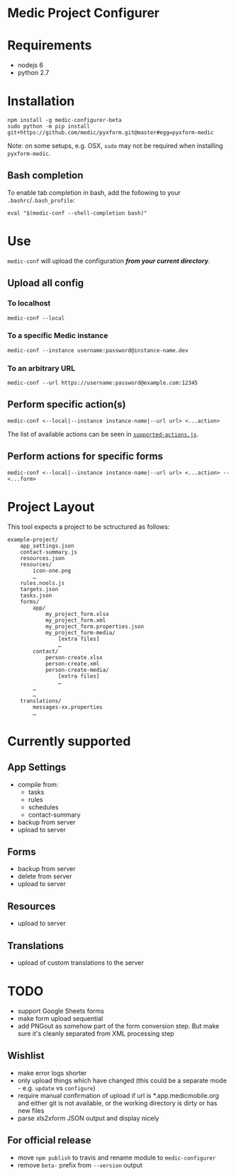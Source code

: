 Medic Project Configurer
========================

# Requirements

* nodejs 6
* python 2.7


# Installation

	npm install -g medic-configurer-beta
	sudo python -m pip install git+https://github.com/medic/pyxform.git@master#egg=pyxform-medic

Note: on some setups, e.g. OSX, `sudo` may not be required when installing `pyxform-medic`.

## Bash completion

To enable tab completion in bash, add the following to your `.bashrc`/`.bash_profile`:

	eval "$(medic-conf --shell-completion bash)"

# Use

`medic-conf` will upload the configuration **_from your current directory_**.

## Upload all config

### To localhost

	medic-conf --local

### To a specific Medic instance

	medic-conf --instance username:password@instance-name.dev

### To an arbitrary URL

	medic-conf --url https://username:password@example.com:12345

## Perform specific action(s)

	medic-conf <--local|--instance instance-name|--url url> <...action>

The list of available actions can be seen in [`supported-actions.js`](https://github.com/alxndrsn/medic-configurer/blob/master/src/cli/supported-actions.js).

## Perform actions for specific forms

	medic-conf <--local|--instance instance-name|--url url> <...action> -- <...form>

# Project Layout

This tool expects a project to be sctructured as follows:

	example-project/
		app_settings.json
		contact-summary.js
		resources.json
		resources/
			icon-one.png
			…
		rules.nools.js
		targets.json
		tasks.json
		forms/
			app/
				my_project_form.xlsx
				my_project_form.xml
				my_project_form.properties.json
				my_project_form-media/
					[extra files]
					…
			contact/
				person-create.xlsx
				person-create.xml
				person-create-media/
					[extra files]
					…
			…
			…
		translations/
			messages-xx.properties
			…


# Currently supported

## App Settings

* compile from:
  - tasks
  - rules
  - schedules
  - contact-summary
* backup from server
* upload to server

## Forms

* backup from server
* delete from server
* upload to server

## Resources

* upload to server

## Translations

* upload of custom translations to the server

# TODO

* support Google Sheets forms
* make form upload sequential
* add PNGout as somehow part of the form conversion step.  But make sure it's cleanly separated from XML processing step

## Wishlist

* make error logs shorter
* only upload things which have changed (this could be a separate mode - e.g. `update` vs `configure`)
* require manual confirmation of upload if url is *.app.medicmobile.org and either git is not available, or the working directory is dirty or has new files
* parse xls2xform JSON output and display nicely

## For official release

* move `npm publish` to travis and rename module to `medic-configurer`
* remove `beta-` prefix from `--version` output
